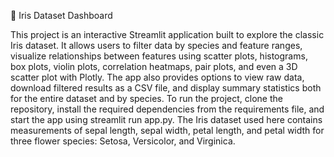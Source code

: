 🌺 Iris Dataset Dashboard

This project is an interactive Streamlit application built to explore the classic Iris dataset. It allows users to filter data by species and feature ranges, visualize relationships between features using scatter plots, histograms, box plots, violin plots, correlation heatmaps, pair plots, and even a 3D scatter plot with Plotly. The app also provides options to view raw data, download filtered results as a CSV file, and display summary statistics both for the entire dataset and by species. To run the project, clone the repository, install the required dependencies from the requirements file, and start the app using streamlit run app.py. The Iris dataset used here contains measurements of sepal length, sepal width, petal length, and petal width for three flower species: Setosa, Versicolor, and Virginica.
